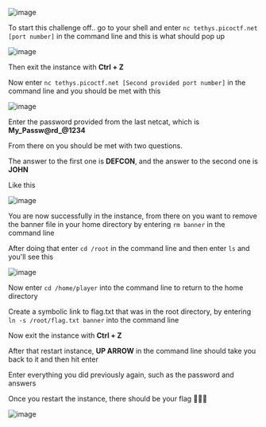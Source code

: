 ![image](https://github.com/berdies/PicoCTF-2024/assets/132856091/4e3cd800-5278-4986-bdf5-da2104683541)

To start this challenge off.. go to your shell and enter `nc tethys.picoctf.net [port number]` in the command line and this is what should pop up

![image](https://github.com/berdies/PicoCTF-2024/assets/132856091/41501823-d227-4376-8e62-cbef0a4ca2e7)


Then exit the instance with **Ctrl + Z**

Now enter `nc tethys.picoctf.net [Second provided port number]` in the command line and you should be met with this

![image](https://github.com/berdies/PicoCTF-2024/assets/132856091/3c0c6dd0-4835-44c8-a120-a5b59c8515c3)

Enter the password provided from the last netcat, which is **My_Passw@rd_@1234**

From there on you should be met with two questions.

The answer to the first one is **DEFCON**, and the answer to the second one is **JOHN**

Like this

![image](https://github.com/berdies/PicoCTF-2024/assets/132856091/b44a3664-6aad-4c88-9588-fd3ad79dce6b)

You are now successfully in the instance, from there on you want to remove the banner file in your home directory by entering `rm banner` in the command line

After doing that enter `cd /root` in the command line and then enter `ls` and you'll see this 

![image](https://github.com/berdies/PicoCTF-2024/assets/132856091/a5d72cae-8f6a-49ed-9879-634cab3ef27e)

Now enter `cd /home/player` into the command line to return to the home directory 

Create a symbolic link to flag.txt that was in the root directory, by entering `ln -s /root/flag.txt banner` into the command line

Now exit the instance with **Ctrl + Z** 

After that restart instance, **UP ARROW** in the command line should take you back to it and then hit enter

Enter everything you did previously again, such as the password and answers 

Once you restart the instance, there should be your flag 🥳🥳🥳

![image](https://github.com/berdies/PicoCTF-2024/assets/132856091/79ff1b12-84f6-473e-9502-2959ba23c5a3)




